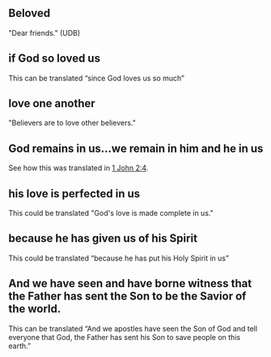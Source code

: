 ## Beloved ##

"Dear friends."  (UDB)

##  if God so loved us ##

This can be translated “since God loves us so much”

## love one another ##

"Believers are to love other believers."

## God remains in us...we remain in him and he in us ##

See how this was translated in [1 John 2:4](../02/04.md).

## his love is perfected in us ##

This could be translated "God's love is made complete in us."

## because he has given us of his Spirit ##

This could be translated “because he has put his Holy Spirit in us”

## And we have seen and have borne witness that the Father has sent the Son to be the Savior of the world. ##

This can be translated “And we apostles have seen the Son of God and tell everyone that God, the Father has sent his Son to save people on this earth.”